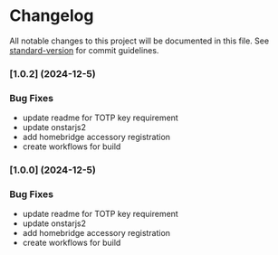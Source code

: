 # Changelog

All notable changes to this project will be documented in this file. See [standard-version](https://github.com/conventional-changelog/standard-version) for commit guidelines.
### [1.0.2] (2024-12-5)


### Bug Fixes
* update readme for TOTP key requirement
* update onstarjs2
* add homebridge accessory registration
* create workflows for build

### [1.0.0] (2024-12-5)


### Bug Fixes
* update readme for TOTP key requirement
* update onstarjs2
* add homebridge accessory registration
* create workflows for build
